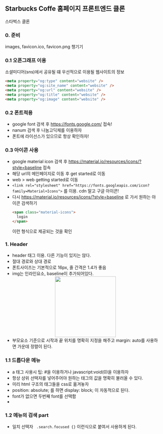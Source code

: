 ## Starbucks Coffe 홈페이지 프론트엔드 클론
스타벅스 클론
### 0. 준비
images, favicon.ico, favicon.png 챙기기
### 0.1 오픈그래프 이용
소셜미디어(sns)에서 공유될 떄 우선적으로 이용될 웹사이트의 정보
```html
<meta property="og:type" content="website" />
<meta property="og:site_name" content="website" />
<meta property="og:url" content="website" />
<meta property="og:title" content="website" />
<meta property="og:image" content="website" />
```
### 0.2 폰트적용
- google font 검색 후 https://fonts.google.com/ 접속!
- nanum 검색 후 나눔고딕체를 이용하자
- 폰트에 라이선스가 있으므로 항상 확인하자!

### 0.3 아이콘 사용
- google material icon 검색 후 https://material.io/resources/icons/?style=baseline 접속
- 해당 url의 메인페이지로 이동 후 get started로 이동
- web > web getting started로 이동
- ```<link rel="stylesheet" href="https://fonts.googleapis.com/icon?family=Material+Icons">``` 를 이용. cdn 말고 구글 아이콘!
- 다시 https://material.io/resources/icons/?style=baseline 로 가서 원하는 아이콘 검색하기
  ```html
  <span class="material-icons">
    login
  </span>
  ``` 
  이런 형식으로 제공되는 것을 확인

### 1. Header
- header 태그 이용. 다른 기능이 있지는 않다.
- 절대 경로와 상대 경로
- 폰트사이즈는 기본적으로 16px, 줄 간격은 1.4가 좋음
- img는 인라인요소, baseline이 추가되어있다.
  <img src="https://user-images.githubusercontent.com/62678380/112954227-2bfcf300-9179-11eb-8772-b4855d780e58.png" style="margin: 0 auto; display: block; width: 200px; height: 200px;" >
- 부모요소 기준으로 시작과 끝 위치를 명확히 지정을 해주고 margin: auto를 사용하면 가운데 정렬이 된다.

### 1.1 드롭다운 메뉴
- a 태그 사용시 팁: #을 이용하거나 javascript:void(0)을 이용하자
- 항상 상위 선택자를 넣어주어야 원하는 태그의 값을 명확히 불러올 수 있다.
- 미리 html 구조의 태그들을 css로 옮겨놓자
- position: absolute; 를 하면 display: block; 이 자동적으로 된다.
- font가 없으면 두번째 font를 선택함 
- 

### 1.2 메뉴의 검색 part
- 일치 선택자 ``` .search.focused {}``` 이런식으로 붙여서 사용하게 된다.